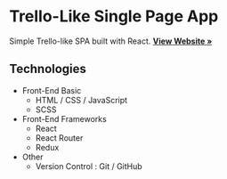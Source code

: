 # Trello-Like Single Page App

Simple Trello-like SPA built with React.
 <a href="https://vivi2393142.github.io/Trello-Like-Single-Page/"><strong>View Website »</strong></a>

## Technologies

-   Front-End Basic
    -   HTML / CSS / JavaScript
    -   SCSS
-   Front-End Frameworks
    -   React
    -   React Router
    -   Redux
-   Other
    -   Version Control : Git / GitHub
